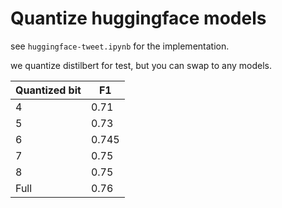 # Quantize huggingface models

see `huggingface-tweet.ipynb` for the implementation.

we quantize distilbert for test, but you can swap to any models.

| Quantized bit | F1    |
|---------------|-------|
| 4             | 0.71  |
| 5             | 0.73  |
| 6             | 0.745 |
| 7             | 0.75  |
| 8             | 0.75  |
| Full          | 0.76  |